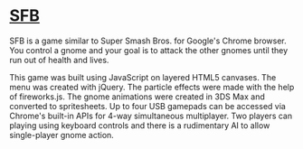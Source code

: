 # [SFB] #
[SFB]: http://www.superfartbros.com

SFB is a game similar to Super Smash Bros. for Google's Chrome browser. You control a gnome and your goal is to attack the other gnomes until they run out of health and lives.

This game was built using JavaScript on layered HTML5 canvases. The menu was created with jQuery. The particle effects were made with the help of fireworks.js. The gnome animations were created in 3DS Max and converted to spritesheets. Up to four USB gamepads can be accessed via Chrome's built-in APIs for 4-way simultaneous multiplayer. Two players can playing using keyboard controls and there is a rudimentary AI to allow single-player gnome action.
